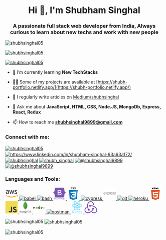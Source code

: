 <h1 align="center">Hi 👋, I'm Shubham Singhal</h1>
<h3 align="center">A passionate full stack web developer from India, Always curious to learn about new techs and work with new people</h3>

<p align="left"> <img src="https://komarev.com/ghpvc/?username=shubhsinghal05&label=Profile%20views&color=0e75b6&style=flat" alt="shubhsinghal05" /> </p>

<p align="left"> <a href="https://github.com/ryo-ma/github-profile-trophy"><img src="https://github-profile-trophy.vercel.app/?username=shubhsinghal05" alt="shubhsinghal05" /></a> </p>

<p align="left"> <a href="https://twitter.com/shubhsinghal05" target="blank"><img src="https://img.shields.io/twitter/follow/shubhsinghal05?logo=twitter&style=for-the-badge" alt="shubhsinghal05" /></a> </p>

- 🌱 I’m currently learning **New TechStacks**

- 👨‍💻 Some of my projects are available at [https://shubh-portfolio.netlify.app/](https://shubh-portfolio.netlify.app/)

- 📝 I regularly write articles on [Medium/shubhsinghal](Medium/shubhsinghal)

- 💬 Ask me about **JavaScript, HTML, CSS, Node.JS, MongoDb, Express, React, Redux**

- 📫 How to reach me **shubhsinghal9899@gmail.com**


<h3 align="left">Connect with me:</h3>
<p align="left">
<a href="https://twitter.com/shubhsinghal05" target="blank"><img align="center" src="https://raw.githubusercontent.com/rahuldkjain/github-profile-readme-generator/master/src/images/icons/Social/twitter.svg" alt="shubhsinghal05" height="30" width="40" /></a>
<a href="https://linkedin.com/in/https://www.linkedin.com/in/shubham-singhal-93a63a172/" target="blank"><img align="center" src="https://raw.githubusercontent.com/rahuldkjain/github-profile-readme-generator/master/src/images/icons/Social/linked-in-alt.svg" alt="https://www.linkedin.com/in/shubham-singhal-93a63a172/" height="30" width="40" /></a>
<a href="https://fb.com/shubhsinghal" target="blank"><img align="center" src="https://raw.githubusercontent.com/rahuldkjain/github-profile-readme-generator/master/src/images/icons/Social/facebook.svg" alt="shubhsinghal" height="30" width="40" /></a>
<a href="https://instagram.com/shubh_singhal" target="blank"><img align="center" src="https://raw.githubusercontent.com/rahuldkjain/github-profile-readme-generator/master/src/images/icons/Social/instagram.svg" alt="shubh_singhal" height="30" width="40" /></a>
<a href="https://medium.com/@shubhsinghal9899" target="blank"><img align="center" src="https://raw.githubusercontent.com/rahuldkjain/github-profile-readme-generator/master/src/images/icons/Social/medium.svg" alt="@shubhsinghal9899" height="30" width="40" /></a>
<a href="https://www.hackerrank.com/@shubhsinghal9899" target="blank"><img align="center" src="https://raw.githubusercontent.com/rahuldkjain/github-profile-readme-generator/master/src/images/icons/Social/hackerrank.svg" alt="@shubhsinghal9899" height="30" width="40" /></a>
</p>

<h3 align="left">Languages and Tools:</h3>
<p align="left"> <a href="https://aws.amazon.com" target="_blank" rel="noreferrer"> <img src="https://raw.githubusercontent.com/devicons/devicon/master/icons/amazonwebservices/amazonwebservices-original-wordmark.svg" alt="aws" width="40" height="40"/> </a> <a href="https://babeljs.io/" target="_blank" rel="noreferrer"> <img src="https://www.vectorlogo.zone/logos/babeljs/babeljs-icon.svg" alt="babel" width="40" height="40"/> </a> <a href="https://www.gnu.org/software/bash/" target="_blank" rel="noreferrer"> <img src="https://www.vectorlogo.zone/logos/gnu_bash/gnu_bash-icon.svg" alt="bash" width="40" height="40"/> </a> <a href="https://getbootstrap.com" target="_blank" rel="noreferrer"> <img src="https://raw.githubusercontent.com/devicons/devicon/master/icons/bootstrap/bootstrap-plain-wordmark.svg" alt="bootstrap" width="40" height="40"/> </a> <a href="https://www.w3schools.com/css/" target="_blank" rel="noreferrer"> <img src="https://raw.githubusercontent.com/devicons/devicon/master/icons/css3/css3-original-wordmark.svg" alt="css3" width="40" height="40"/> </a> <a href="https://www.cypress.io" target="_blank" rel="noreferrer"> <img src="https://raw.githubusercontent.com/simple-icons/simple-icons/6e46ec1fc23b60c8fd0d2f2ff46db82e16dbd75f/icons/cypress.svg" alt="cypress" width="40" height="40"/> </a> <a href="https://expressjs.com" target="_blank" rel="noreferrer"> <img src="https://raw.githubusercontent.com/devicons/devicon/master/icons/express/express-original-wordmark.svg" alt="express" width="40" height="40"/> </a> <a href="https://git-scm.com/" target="_blank" rel="noreferrer"> <img src="https://www.vectorlogo.zone/logos/git-scm/git-scm-icon.svg" alt="git" width="40" height="40"/> </a> <a href="https://heroku.com" target="_blank" rel="noreferrer"> <img src="https://www.vectorlogo.zone/logos/heroku/heroku-icon.svg" alt="heroku" width="40" height="40"/> </a> <a href="https://www.w3.org/html/" target="_blank" rel="noreferrer"> <img src="https://raw.githubusercontent.com/devicons/devicon/master/icons/html5/html5-original-wordmark.svg" alt="html5" width="40" height="40"/> </a> <a href="https://developer.mozilla.org/en-US/docs/Web/JavaScript" target="_blank" rel="noreferrer"> <img src="https://raw.githubusercontent.com/devicons/devicon/master/icons/javascript/javascript-original.svg" alt="javascript" width="40" height="40"/> </a> <a href="https://www.mongodb.com/" target="_blank" rel="noreferrer"> <img src="https://raw.githubusercontent.com/devicons/devicon/master/icons/mongodb/mongodb-original-wordmark.svg" alt="mongodb" width="40" height="40"/> </a> <a href="https://nodejs.org" target="_blank" rel="noreferrer"> <img src="https://raw.githubusercontent.com/devicons/devicon/master/icons/nodejs/nodejs-original-wordmark.svg" alt="nodejs" width="40" height="40"/> </a> <a href="https://postman.com" target="_blank" rel="noreferrer"> <img src="https://www.vectorlogo.zone/logos/getpostman/getpostman-icon.svg" alt="postman" width="40" height="40"/> </a> <a href="https://reactjs.org/" target="_blank" rel="noreferrer"> <img src="https://raw.githubusercontent.com/devicons/devicon/master/icons/react/react-original-wordmark.svg" alt="react" width="40" height="40"/> </a> <a href="https://redux.js.org" target="_blank" rel="noreferrer"> <img src="https://raw.githubusercontent.com/devicons/devicon/master/icons/redux/redux-original.svg" alt="redux" width="40" height="40"/> </a> </p>

<p><img align="left" src="https://github-readme-stats.vercel.app/api/top-langs?username=shubhsinghal05&show_icons=true&locale=en&layout=compact" alt="shubhsinghal05" /></p>

<p>&nbsp;<img align="center" src="https://github-readme-stats.vercel.app/api?username=shubhsinghal05&show_icons=true&locale=en" alt="shubhsinghal05" /></p>

<p><img align="center" src="https://github-readme-streak-stats.herokuapp.com/?user=shubhsinghal05&" alt="shubhsinghal05" /></p>
